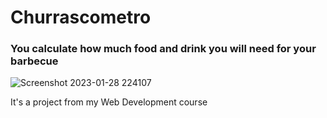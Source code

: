 # Churrascometro

<h3>You calculate how much food and drink you will need for your barbecue</h3>

![Screenshot 2023-01-28 224107](https://user-images.githubusercontent.com/88400048/215299443-750fe0f8-9414-4b3f-806b-002a8e4239f0.jpg)

<p>It's a project from my Web Development course</p>
























